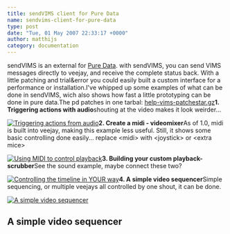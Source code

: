 ```yaml
---
title: sendVIMS client for Pure Data
name: sendvims-client-for-pure-data
type: post
date: "Tue, 01 May 2007 22:33:17 +0000"
author: matthijs
category: documentation
---
```

sendVIMS is an external for [Pure Data][0]. with sendVIMS, you can send VIMS messages directly to veejay, and receive the complete status back. With a little patching and trial&amp;error you could easily built a custom interface for a performance or installation.I've whipped up some examples of what can be done in sendVIMS, wich also shows how fast a little prototyping can be done in pure data.The pd patches in one tarbal: [help-vims-patchestar.gz][1]**1. Triggering actions with audio**shouting at the video makes it look weirder...

[![Triggering actions from audio](http://veejayhq.ischen.nl/wp-content/uploads/2007/05/help-vims-audiotrigger-150x150.png)](http://www.veejayhq.net/wp-content/uploads/2007/05/help-vims-audiotrigger.png "Triggering actions from audio")**2. Create a midi - videomixer**As of 1.0, midi is built into veejay, making this example less useful. Still, it shows some basic controlling done easily... replace &lt;midi&gt; with &lt;joystick&gt; or &lt;extra mice&gt;

[![Using MIDI to control playback](http://veejayhq.ischen.nl/wp-content/uploads/2007/05/help-vims-midi-150x150.png)](http://www.veejayhq.net/wp-content/uploads/2007/05/help-vims-midi.png "Using MIDI to control playback")**3. Building your custom playback-scrubber**See the sound example, maybe connect these two?

[![Controlling the timeline in YOUR way](http://veejayhq.ischen.nl/wp-content/uploads/2007/05/help-vims-scrubbing-150x150.png)](http://www.veejayhq.net/wp-content/uploads/2007/05/help-vims-scrubbing.png "Controlling the timeline in YOUR way")**4. A simple video sequencer**Simple sequencing, or multiple veejays all controlled by one shout, it can be done.

[![A simple video sequencer](http://veejayhq.ischen.nl/wp-content/uploads/2007/05/help-vims-sequencer-150x150.png)](http://www.veejayhq.net/wp-content/uploads/2007/05/help-vims-sequencer.png "A simple video sequencer")

## A simple video sequencer

[0]: http://www.puredata.org
[1]: http://www.veejayhq.net/wp-content/uploads/2007/05/help-vims-patchestar.gz
